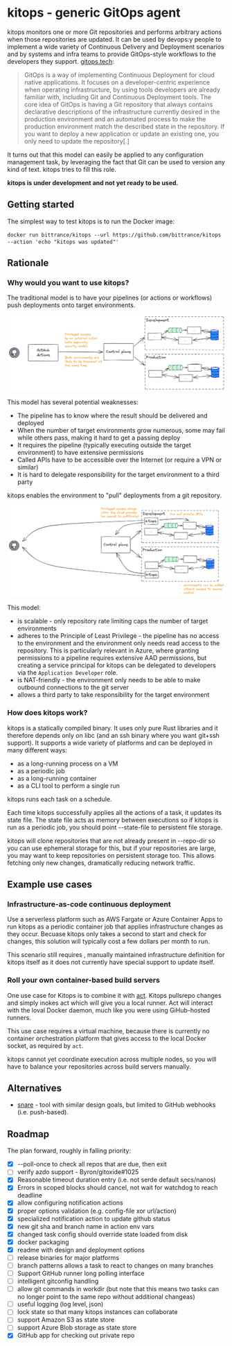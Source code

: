 # kitops - generic GitOps agent

kitops monitors one or more Git repositories and performs arbitrary actions when those repositories are updated. It can be used by devops:y people to implement a wide variety of Continuous Delivery and Deployment scenarios and by systems and infra teams to provide GitOps-style workflows to the developers they support. [gitops.tech](https://www.gitops.tech/):

> GitOps is a way of implementing Continuous Deployment for cloud native applications. It focuses on a developer-centric experience when operating infrastructure, by using tools developers are already familiar with, including Git and Continuous Deployment tools. The core idea of GitOps is having a Git repository that always contains declarative descriptions of the infrastructure currently desired in the production environment and an automated process to make the production environment match the described state in the repository. If you want to deploy a new application or update an existing one, you only need to update the repository[.]

It turns out that this model can easily be applied to any configuration management task, by leveraging the fact that Git can be used to version any kind of text. kitops tries to fill this role.

**kitops is under development and not yet ready to be used.**

## Getting started

The simplest way to test kitops is to run the Docker image:

```shell
docker run bittrance/kitops --url https://github.com/bittrance/kitops --action 'echo "kitops was updated"'
```

## Rationale

### Why would you want to use kitops?

The traditional model is to have your pipelines (or actions or workflows) push deployments onto target environments.

![Push-style continuous deployment](images/cd-push-model.png)

This model has several potential weaknesses:

- The pipeline has to know where the result should be delivered and deployed
- When the number of target environments grow numerous, some may fail while others pass, making it hard to get a passing deploy
- It requires the pipeline (typically executing outside the target environment) to have extensive permissions
- Called APIs have to be accessible over the Internet (or require a VPN or similar)
- It is hard to delegate responsibility for the target environment to a third party

kitops enables the environment to "pull" deployments from a git repository.

![Pull-style continuous deployment](images/cd-pull-model.png)

This model:

- is scalable - only repository rate limiting caps the number of target environments
- adheres to the Principle of Least Privilege - the pipeline has no access to the environment and the environment only needs read access to the repository. This is particularly relevant in Azure, where granting permissions to a pipeline requires extensive AAD permissions, but creating a service principal for kitops can be delegated to developers via the `Application Developer` role.
- is NAT-friendly - the environment only needs to be able to make outbound connections to the git server
- allows a third party to take responsibility for the target environment

### How does kitops work?

kitops is a statically compiled binary. It uses only pure Rust libraries and it therefore depends only on libc (and an ssh binary where you want git+ssh support). It supports a wide variety of platforms and can be deployed in many different ways:

- as a long-running process on a VM
- as a periodic job
- as a long-running container
- as a CLI tool to perform a single run

kitops runs each task on a schedule.

<picture>

Each time kitops successfully applies all the actions of a task, it updates its state file. The state file acts as memory between executions so if kitops is run as a periodic job, you should point --state-file to persistent file storage.

kitops will clone repositories that are not already present in --repo-dir so you can use ephemeral storage for this, but if your repositories are large, you may want to keep repositories on persistent storage too. This allows fetching only new changes, dramatically reducing network traffic.

## Example use cases

### Infrastructure-as-code continuous deployment

Use a serverless platform such as AWS Fargate or Azure Container Apps to run kitops as a periodic container job that applies infrastructure changes as they occur. Becuase kitops only takes a second to start and check for changes, this solution will typically cost a few dollars per month to run.

This scenario still requires , manually maintained infrastructure definition for kitops itself as it does not currently have special support to update itself.

### Roll your own container-based build servers

One use case for Kitops is to combine it with [act](...). Kitops pullsrepo  changes and simply inokes act which will give you a local runner. Act will interact with the loval Docker daemon, much like you were using GiHub-hosted runners.

This use case requires a virtual machine, because there is currently no container orchestration platform that gives access to the local Docker socket, as required by `act`.

kitops cannot yet coordinate execution across multiple nodes, so you will have to balance your repositories across build servers manually.

## Alternatives

- [snare](https://tratt.net/laurie/src/snare/) - tool with similar design goals, but limited to GitHub webhooks (i.e. push-based).

## Roadmap

The plan forward, roughly in falling priority:

- [x] --poll-once to check all repos that are due, then exit
- [ ] verify azdo support - Byron/gitoxide#1025
- [x] Reasonable timeout duration entry (i.e. not serde default secs/nanos)
- [x] Errors in scoped blocks should cancel, not wait for watchdog to reach deadline
- [x] allow configuring notification actions
- [x] proper options validation (e.g. config-file xor url/action)
- [x] specialized notification action to update github status
- [x] new git sha and branch name in action env vars
- [x] changed task config should override state loaded from disk
- [x] docker packaging
- [x] readme with design and deployment options
- [ ] release binaries for major platforms
- [ ] branch patterns allows a task to react to changes on many branches
- [ ] Support GitHub runner long polling interface
- [ ] intelligent gitconfig handling
- [ ] allow git commands in workdir (but note that this means two tasks can no longer point to the same repo without additional changeas)
- [ ] useful logging (log level, json)
- [ ] lock state so that many kitops instances can collaborate
- [ ] support Amazon S3 as state store
- [ ] support Azure Blob storage as state store
- [x] GitHub app for checking out private repo
